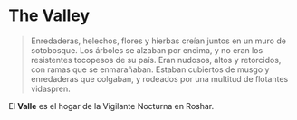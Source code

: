 # The Valley
> Enredaderas, helechos, flores y hierbas creían juntos en un muro de sotobosque. Los árboles se alzaban por encima, y no eran los resistentes tocopesos de su país. Eran nudosos, altos y retorcidos, con ramas que se enmarañaban. Estaban cubiertos de musgo y enredaderas que colgaban, y rodeados por una multitud de flotantes vidaspren.

El **Valle** es el hogar de la Vigilante Nocturna en Roshar.
